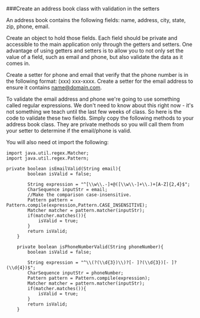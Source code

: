 ###Create an address book class with validation in the setters

An address book contains the following fields: name, address, city, state, zip, phone, email.

Create an object to hold those fields. Each field should be private and accessible to the main application only through the getters and setters. One advantage of using getters and setters is to allow you to not only set the value of a field, such as email and phone, but also validate the data as it comes in.

Create a setter for phone and email that verify that the phone number is in the following format: (xxx) xxx-xxxx. Create a setter for the email address to ensure it contains [name@domain.com](mailto:name@domain.com).

To validate the email address and phone we're going to use something called regular expressions. We don't need to know about this right now - it's not something we teach until the last few weeks of class. So here is the code to validate these two fields. Simply copy the following methods to your address book class. They are private methods so you will call them from your setter to determine if the email/phone is valid.

You will also need ot import the following:
```
import java.util.regex.Matcher;
import java.util.regex.Pattern;
```
```
private boolean isEmailValid(String email){  
        boolean isValid = false;  

        String expression = "^[\\w\\.-]+@([\\w\\-]+\\.)+[A-Z]{2,4}$";  
        CharSequence inputStr = email;  
        //Make the comparison case-insensitive.  
        Pattern pattern = Pattern.compile(expression,Pattern.CASE_INSENSITIVE);  
        Matcher matcher = pattern.matcher(inputStr);  
        if(matcher.matches()){  
            isValid = true;  
        }  
        return isValid;  
    } 
    
    private boolean isPhoneNumberValid(String phoneNumber){  
        boolean isValid = false;  

        String expression = "^\\(?(\\d{3})\\)?[- ]?(\\d{3})[- ]?(\\d{4})$";  
        CharSequence inputStr = phoneNumber;  
        Pattern pattern = Pattern.compile(expression);  
        Matcher matcher = pattern.matcher(inputStr);  
        if(matcher.matches()){  
            isValid = true;  
        }  
        return isValid;  
    }  
 ```
